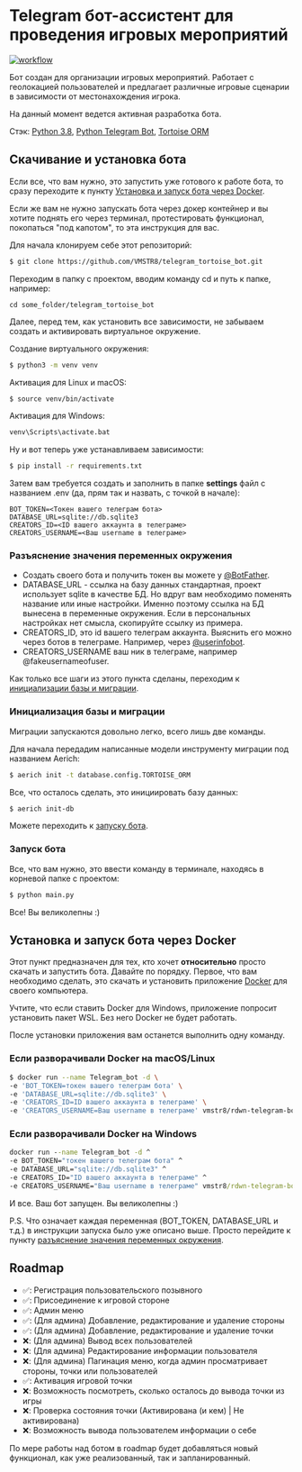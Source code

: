 # Telegram бот-ассистент для проведения игровых мероприятий
[![workflow](https://github.com/VMSTR8/telegram_tortoise_bot/actions/workflows/docker-image.yml/badge.svg)](https://github.com/VMSTR8/telegram_tortoise_bot/tree/main)

Бот создан для организации игровых мероприятий. Работает с геолокацией пользователей и предлагает различные игровые
сценарии в зависимости от местонахождения игрока.

На данный момент ведется активная разработка бота.

Стэк: [Python 3.8](https://www.python.org/), 
[Python Telegram Bot](https://github.com/python-telegram-bot/python-telegram-bot), 
[Tortoise ORM](https://tortoise-orm.readthedocs.io/en/latest/)

## Скачивание и установка бота
Если все, что вам нужно, это запустить уже готового к работе бота, то сразу переходите к пункту 
[Установка и запуск бота через Docker](#установка-и-запуск-бота-через-Docker).

Если же вам не нужно запускать бота через докер контейнер и вы хотите поднять его через терминал, протестировать
функционал, покопаться "под капотом", то эта инструкция для вас.

Для начала клонируем себе этот репозиторий:

```bash
$ git clone https://github.com/VMSTR8/telegram_tortoise_bot.git
```

Переходим в папку с проектом, вводим команду cd и путь к папке, например:
```console
cd some_folder/telegram_tortoise_bot
```

Далее, перед тем, как установить все зависимости, не забываем создать и активировать виртуальное окружение.

Создание виртуального окружения:

```bash
$ python3 -m venv venv
```

Активация для Linux и macOS:

```bash
$ source venv/bin/activate
```

Активация для Windows:

```cmd
venv\Scripts\activate.bat
```

Ну и вот теперь уже устанавливаем зависимости:

```bash
$ pip install -r requirements.txt
```

Затем вам требуется создать и заполнить в папке **settings** файл с названием .env (да, прям так и назвать, 
с точкой в начале):

```text
BOT_TOKEN=<Токен вашего телеграм бота>
DATABASE_URL=sqlite://db.sqlite3
CREATORS_ID=<ID вашего аккаунта в телеграме>
CREATORS_USERNAME=<Ваш username в телеграме>
```

### Разъяснение значения переменных окружения
* Создать своего бота и получить токен вы можете у [@BotFather](https://t.me/BotFather).
* DATABASE_URL - ссылка на базу данных стандартная, проект использует sqlite в качестве БД. Но вдруг вам необходимо 
поменять название или иные настройки. Именно поэтому ссылка на БД вынесена в переменные окружения. Если в персональных
настройках нет смысла, скопируйте ссылку из примера.
* CREATORS_ID, это id вашего телеграм аккаунта. Выяснить его можно через ботов в телеграме. Например, через
[@userinfobot](https://t.me/userinfobot).
* CREATORS_USERNAME ваш ник в телеграме, например @fakeusernameofuser.

Как только все шаги из этого пункта сделаны, переходим к 
[инициализации базы и миграции](#инициализация-базы-и-миграции).

### Инициализация базы и миграции
Миграции запускаются довольно легко, всего лишь две команды.

Для начала передадим написанные модели инструменту миграции под названием Aerich:

```bash
$ aerich init -t database.config.TORTOISE_ORM
```

Все, что осталось сделать, это инициировать базу данных:

```bash
$ aerich init-db
```

Можете переходить к [запуску бота](#запуск-бота).

### Запуск бота
Все, что вам нужно, это ввести команду в терминале, находясь в корневой папке с проектом:

```bash
$ python main.py
```

Все! Вы великолепны :)

## Установка и запуск бота через Docker
Этот пункт предназначен для тех, кто хочет **относительно** просто скачать и запустить бота.
Давайте по порядку. Первое, что вам необходимо сделать, это скачать и установить приложение [Docker](https://www.docker.com/get-started/)
для своего компьютера.

Учтите, что если ставить Docker для Windows, приложение попросит установить пакет WSL. Без него Docker не будет 
работать.

После установки приложения вам останется выполнить одну команду.

### Если разворачивали Docker на macOS/Linux

```bash
$ docker run --name Telegram_bot -d \
-e 'BOT_TOKEN=токен вашего телеграм бота' \
-e 'DATABASE_URL=sqlite://db.sqlite3' \
-e 'CREATORS_ID=ID вашего аккаунта в телеграме' \
-e 'CREATORS_USERNAME=Ваш username в телеграме' vmstr8/rdwn-telegram-bot:1.2
```

### Если разворачивали Docker на Windows
```cmd
docker run --name Telegram_bot -d ^
-e BOT_TOKEN="токен вашего телеграм бота" ^
-e DATABASE_URL="sqlite://db.sqlite3" ^
-e CREATORS_ID="ID вашего аккаунта в телеграме" ^
-e CREATORS_USERNAME="Ваш username в телеграме" vmstr8/rdwn-telegram-bot:1.2
```

И все. Ваш бот запущен. Вы великолепны :)

P.S. Что означает каждая переменная (BOT_TOKEN, DATABASE_URL и т.д.) в инструкции запуска было уже описано выше.
Просто перейдите к пункту [разъяснение значения переменных окружения](#разъяснение-значения-переменных-окружения).

## Roadmap
- ✅: Регистрация пользовательского позывного
- ✅: Присоединение к игровой стороне
- ✅: Админ меню
- ✅: (Для админа) Добавление, редактирование и удаление стороны
- ✅: (Для админа) Добавление, редактирование и удаление точки
- ❌: (Для админа) Вывод всех пользователей
- ❌: (Для админа) Редактирование информации пользователя
- ❌: (Для админа) Пагинация меню, когда админ просматривает стороны, точки или пользователей
- ✅: Активация игровой точки
- ❌: Возможность посмотреть, сколько осталось до вывода точки из игры
- ❌: Проверка состояния точки (Активирована (и кем) | Не активирована)
- ❌: Возможность вывода пользователем информации о себе

По мере работы над ботом в roadmap будет добавляться новый функционал, как уже реализованный, так и запланированный.